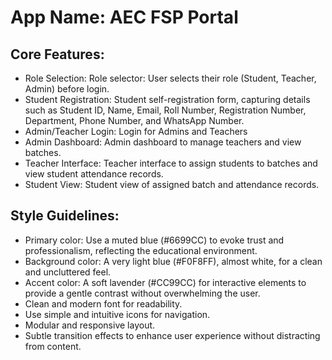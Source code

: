 # **App Name**: AEC FSP Portal

## Core Features:

- Role Selection: Role selector: User selects their role (Student, Teacher, Admin) before login.
- Student Registration: Student self-registration form, capturing details such as Student ID, Name, Email, Roll Number, Registration Number, Department, Phone Number, and WhatsApp Number.
- Admin/Teacher Login: Login for Admins and Teachers
- Admin Dashboard: Admin dashboard to manage teachers and view batches.
- Teacher Interface: Teacher interface to assign students to batches and view student attendance records.
- Student View: Student view of assigned batch and attendance records.

## Style Guidelines:

- Primary color: Use a muted blue (#6699CC) to evoke trust and professionalism, reflecting the educational environment.
- Background color: A very light blue (#F0F8FF), almost white, for a clean and uncluttered feel.
- Accent color: A soft lavender (#CC99CC) for interactive elements to provide a gentle contrast without overwhelming the user.
- Clean and modern font for readability.
- Use simple and intuitive icons for navigation.
- Modular and responsive layout.
- Subtle transition effects to enhance user experience without distracting from content.